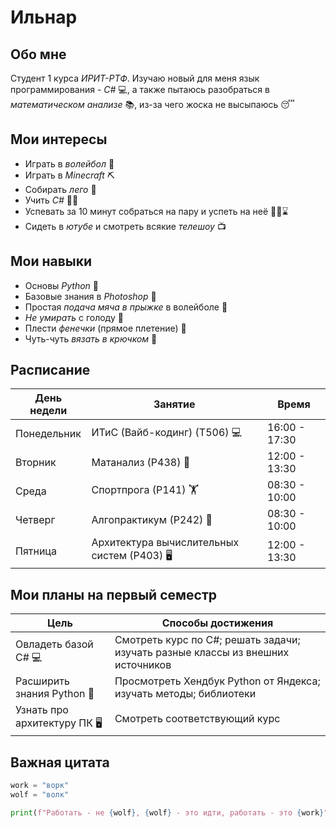 
# Ильнар
## Обо мне
Студент 1 курса *ИРИТ-РТФ*. Изучаю новый для меня язык программирования - *С#* 💻, а также пытаюсь разобраться в *математическом анализе* 📚, из-за чего жоска не высыпаюсь 😴  

## Мои интересы
- Играть в *волейбол* 🏐  
- Играть в *Minecraft* ⛏️  
- Собирать *лего* 🧱  
- Учить *С#* 👨‍💻  
- Успевать за 10 минут собраться на пару и успеть на неё 🏃‍♂️⌛  
- Сидеть в *ютубе* и смотреть всякие *телешоу* 📺  

## Мои навыки
- Основы *Python* 🐍  
- Базовые знания в *Photoshop* 🎨  
- Простая *подача мяча в прыжке* в волейболе 🏐  
- *Не умирать* с голоду 🍜  
- Плести *фенечки* (прямое плетение) 📿  
- Чуть-чуть *вязать в крючком* 🧶  

## Расписание
| День недели | Занятие | Время |
|--|--|--|
| Понедельник | ИТиС (Вайб-кодинг) (Т506) 💻 | 16:00 - 17:30 |
| Вторник | Матанализ (Р438) 📐 | 12:00 - 13:30 |
| Среда | Спортпрога (Р141) 🏋️ | 08:30 - 10:00 |
| Четверг | Алгопрактикум (Р242) 🧮 | 08:30 - 10:00 |
| Пятница | Архитектура вычислительных систем (Р403) 🖥️ | 12:00 - 13:30 |

## Мои планы на первый семестр 
| Цель | Способы достижения |
|--|--|
| Овладеть базой C# 💻 | Смотреть курс по С#; решать задачи; изучать разные классы из внешних источников |
| Расширить знания Python 🐍 | Просмотреть Хендбук Python от Яндекса; изучать методы; библиотеки |
| Узнать про архитектуру ПК 🖥️ | Смотреть соответствующий курс |

## Важная цитата
```python
work = "ворк"
wolf = "волк"

print(f"Работать - не {wolf}, {wolf} - это идти, работать - это {work}")
